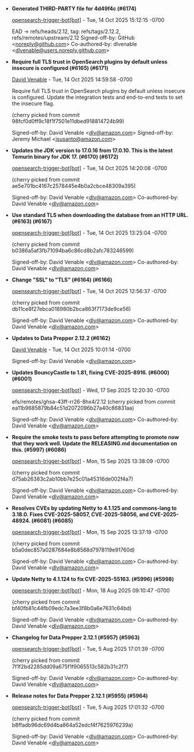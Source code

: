
* __Generated THIRD-PARTY file for 4d49f4c (#6174)__

    [opensearch-trigger-bot[bot]](mailto:98922864+opensearch-trigger-bot[bot]@users.noreply.github.com) - Tue, 14 Oct 2025 15:12:15 -0700
    
    EAD -&gt; refs/heads/2.12, tag: refs/tags/2.12.2, refs/remotes/upstream/2.12
    Signed-off-by: GitHub &lt;noreply@github.com&gt; Co-authored-by: dlvenable
    &lt;dlvenable@users.noreply.github.com&gt;

* __Require full TLS trust in OpenSearch plugins by default unless insecure is configured (#6165) (#6171)__

    [David Venable](mailto:dlv@amazon.com) - Tue, 14 Oct 2025 14:59:58 -0700
    
    
    Require full TLS trust in OpenSearch plugins by default unless insecure is
    configured. Update the integration tests and end-to-end tests to set the
    insecure flag.
    
    (cherry picked from commit 98fcf0d0ff9c18f1f7501e11dbed918814724b99)
    
    Signed-off-by: David Venable &lt;dlv@amazon.com&gt; Signed-off-by: Jeremy Michael
    &lt;jsusanto@amazon.com&gt;

* __Updates the JDK version to 17.0.16 from 17.0.10. This is the latest Temurin binary for JDK 17. (#6170) (#6172)__

    [opensearch-trigger-bot[bot]](mailto:98922864+opensearch-trigger-bot[bot]@users.noreply.github.com) - Tue, 14 Oct 2025 14:20:08 -0700
    
    
    (cherry picked from commit ae5e701bc4167c2578445e4b0a2cbce48309a395)
    
    Signed-off-by: David Venable &lt;dlv@amazon.com&gt; Co-authored-by: David Venable
    &lt;dlv@amazon.com&gt;

* __Use standard TLS when downloading the database from an HTTP URL. (#6163) (#6167)__

    [opensearch-trigger-bot[bot]](mailto:98922864+opensearch-trigger-bot[bot]@users.noreply.github.com) - Tue, 14 Oct 2025 13:25:04 -0700
    
    
    (cherry picked from commit b0386a5af3fb71094ba6c86cd8b2afc783246599)
    
    Signed-off-by: David Venable &lt;dlv@amazon.com&gt; Co-authored-by: David Venable
    &lt;dlv@amazon.com&gt;

* __Change &#34;SSL&#34; to &#34;TLS&#34; (#6164) (#6166)__

    [opensearch-trigger-bot[bot]](mailto:98922864+opensearch-trigger-bot[bot]@users.noreply.github.com) - Tue, 14 Oct 2025 12:56:37 -0700
    
    
    (cherry picked from commit db11ce8f27ebca018980b2bca863f7173de9ce56)
    
    Signed-off-by: David Venable &lt;dlv@amazon.com&gt; Co-authored-by: David Venable
    &lt;dlv@amazon.com&gt;

* __Updates to Data Prepper 2.12.2 (#6162)__

    [David Venable](mailto:dlv@amazon.com) - Tue, 14 Oct 2025 10:01:14 -0700
    
    
    Signed-off-by: David Venable &lt;dlv@amazon.com&gt;

* __Updates BouncyCastle to 1.81, fixing CVE-2025-8916. (#6000) (#6001)__

    [opensearch-trigger-bot[bot]](mailto:98922864+opensearch-trigger-bot[bot]@users.noreply.github.com) - Wed, 17 Sep 2025 12:20:30 -0700
    
    efs/remotes/ghsa-43ff-rr26-8hx4/2.12
    (cherry picked from commit ea11b9685879b84c51d2072096b27a40c86831aa)
    
    Signed-off-by: David Venable &lt;dlv@amazon.com&gt; Co-authored-by: David Venable
    &lt;dlv@amazon.com&gt;

* __Require the smoke tests to pass before attempting to promote now that they work well. Update the RELEASING.md documentation on this. (#5997) (#6086)__

    [opensearch-trigger-bot[bot]](mailto:98922864+opensearch-trigger-bot[bot]@users.noreply.github.com) - Mon, 15 Sep 2025 13:38:09 -0700
    
    
    (cherry picked from commit d75ab26383c2ab10bb7e25c01a45316de002f4a7)
    
    Signed-off-by: David Venable &lt;dlv@amazon.com&gt; Co-authored-by: David Venable
    &lt;dlv@amazon.com&gt;

* __Resolves CVEs by updating Netty to 4.1.125 and commons-lang to 3.18.0. Fixes CVE-2025-58057, CVE-2025-58056, and CVE-2025-48924. (#6081) (#6085)__

    [opensearch-trigger-bot[bot]](mailto:98922864+opensearch-trigger-bot[bot]@users.noreply.github.com) - Mon, 15 Sep 2025 13:37:19 -0700
    
    
    (cherry picked from commit b5a0dec857a0287684e8b8588d7978119e91760d)
    
    Signed-off-by: David Venable &lt;dlv@amazon.com&gt; Co-authored-by: David Venable
    &lt;dlv@amazon.com&gt;

* __Update Netty to 4.1.124 to fix CVE-2025-55163. (#5996) (#5998)__

    [opensearch-trigger-bot[bot]](mailto:98922864+opensearch-trigger-bot[bot]@users.noreply.github.com) - Mon, 18 Aug 2025 09:10:47 -0700
    
    
    (cherry picked from commit bf40fb81c44fb09edc7a3ee3f8b0a6e7631c64bd)
    
    Signed-off-by: David Venable &lt;dlv@amazon.com&gt; Co-authored-by: David Venable
    &lt;dlv@amazon.com&gt;

* __Changelog for Data Prepper 2.12.1 (#5957) (#5963)__

    [opensearch-trigger-bot[bot]](mailto:98922864+opensearch-trigger-bot[bot]@users.noreply.github.com) - Tue, 5 Aug 2025 17:01:39 -0700
    
    
    (cherry picked from commit 7f1f2bd2285dd09a675f1f9065513c582b31c2f7)
    
    Signed-off-by: David Venable &lt;dlv@amazon.com&gt; Co-authored-by: David Venable
    &lt;dlv@amazon.com&gt;

* __Release notes for Data Prepper 2.12.1 (#5955) (#5964)__

    [opensearch-trigger-bot[bot]](mailto:98922864+opensearch-trigger-bot[bot]@users.noreply.github.com) - Tue, 5 Aug 2025 17:01:32 -0700
    
    
    (cherry picked from commit b8ffadb96dc69d4ba864a52edcf4f7625976239a)
    
    Signed-off-by: David Venable &lt;dlv@amazon.com&gt; Co-authored-by: David Venable
    &lt;dlv@amazon.com&gt;


